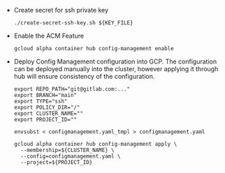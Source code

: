 * Create secret for ssh private key
    ```
    ./create-secret-ssh-key.sh ${KEY_FILE}
    ```    

* Enable the ACM Feature
    ```
    gcloud alpha container hub config-management enable
    ```

* Deploy Config Management configuration into GCP.  The configuration can be deployed manually into the cluster, however applying it through hub will ensure consistency of the configuration.
    ```
    export REPO_PATH="git@gitlab.com:..."
    export BRANCH="main"
    export TYPE="ssh"
    export POLICY_DIR="/"
    export CLUSTER_NAME=""
    export PROJECT_ID=""
    
    envsubst < configmanagement.yaml_tmpl > configmanagement.yaml

    gcloud alpha container hub config-management apply \
      --membership=${CLUSTER_NAME} \
      --config=configmanagement.yaml \
      --project=${PROJECT_ID}
    ```